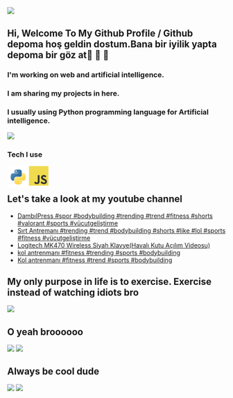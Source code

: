 <img src = "https://media.giphy.com/media/elIOcyMtMF4BJcWVmU/giphy.gif">

## Hi, Welcome To My Github Profile / Github depoma hoş geldin dostum.Bana bir iyilik yapta depoma bir göz at👋 👋 👋

### I'm working on web and artificial intelligence. 
### I am sharing my projects in here. 
### I usually using Python programming language for Artificial intelligence. 

<img src = "https://media.giphy.com/media/bJg5OW3DTWfhC/giphy.gif">

### Tech I use

<img align="left" src="https://raw.githubusercontent.com/github/explore/80688e429a7d4ef2fca1e82350fe8e3517d3494d/topics/python/python.png" width="50" height="50" />

<img align="left" src="https://raw.githubusercontent.com/github/explore/80688e429a7d4ef2fca1e82350fe8e3517d3494d/topics/javascript/javascript.png" width="45" height="45" />
<br /><br />

## Let's take a look at my youtube channel

<!-- YOUTUBE:START -->
- [DambılPress #spor #bodybuilding #trending #trend #fitness #shorts #valorant #sports #vücutgeliştirme](https://www.youtube.com/watch?v=Al8sB-LlCjE)
- [Sırt Antremanı #trending #trend #bodybuilding #shorts #like #lol #sports #fitness #vücutgeliştirme](https://www.youtube.com/watch?v=moaYzwywCXA)
- [Logitech MK470 Wireless Siyah Klavye&lpar;Havalı Kutu Açılım Videosu&rpar;](https://www.youtube.com/watch?v=TN6bG653V1c)
- [kol antrenmanı #fitness #trending #sports #bodybuilding](https://www.youtube.com/watch?v=EfSLmn7_Y8Y)
- [Kol antrenmanı #fitness #trend #sports #bodybuilding](https://www.youtube.com/watch?v=Hbm3TS9PjCs)
<!-- YOUTUBE:END -->

## My only purpose in life is to exercise. Exercise instead of watching idiots bro

<img src = "https://media.giphy.com/media/t9lBEE2FGMzbY9s5IX/giphy.gif">

## O yeah broooooo

<img src = "https://media.giphy.com/media/8TCcIPtXc8ulZQCxEi/giphy.gif">
<img src = "https://media.giphy.com/media/VH8ROjXecTvsQ/giphy.gif">

## Always be cool dude

<img src = "https://media.giphy.com/media/fCU2DZF6nc39oaxCIT/giphy.gif">
<img src = "https://media.giphy.com/media/m12G1Wn6c5qkE/giphy.gif">

